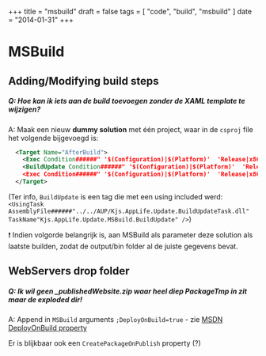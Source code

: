 +++
title = "msbuild"
draft = false
tags = [
    "code",
    "build",
    "msbuild"
]
date = "2014-01-31"
+++
# MSBuild 

## Adding/Modifying build steps 

##### Q: Hoe kan ik iets aan de build toevoegen zonder de XAML template te wijzigen? 

A: Maak een nieuw **dummy solution** met één project, waar in de `csproj` file het volgende bijgevoegd is:

```xml
  <Target Name="AfterBuild">
    <Exec Condition######" '$(Configuration)|$(Platform)'  'Release|x86' " Command="attrib -r ../../AUP/C-eHealthPortal.aup" />    
    <BuildUpdate Condition######" '$(Configuration)|$(Platform)'  'Release|x86' " ProjectFile######"../../AUP/C-eHealthPortal.aup" PublishLocations"LOCAL" />
    <Exec Condition######" '$(Configuration)|$(Platform)'  'Release|x86' " Command="attrib +r ../../AUP/C-eHealthPortal.aup" />  
  </Target>
```

(Ter info, `BuildUpdate` is een tag die met een using included werd: `<UsingTask AssemblyFile######"../../AUP/Kjs.AppLife.Update.BuildUpdateTask.dll" TaskName"Kjs.AppLife.Update.MSBuild.BuildUpdate" />`)

:exclamation: Indien volgorde belangrijk is, aan MSBuild als parameter deze solution als laatste builden, zodat de output/bin folder al de juiste gegevens bevat.

## WebServers drop folder 

##### Q: Ik wil geen _publishedWebsite.zip waar heel diep PackageTmp in zit maar de exploded dir! 

A: Append in `MSBuild` arguments `;DeployOnBuild=true` - zie [MSDN DeployOnBuild property](http://msdn.microsoft.com/en-us/library/microsoft.teamfoundation.build.workflow.activities.msbuild.deployonbuild.aspx)

Er is blijkbaar ook een `CreatePackageOnPublish` property (?) 